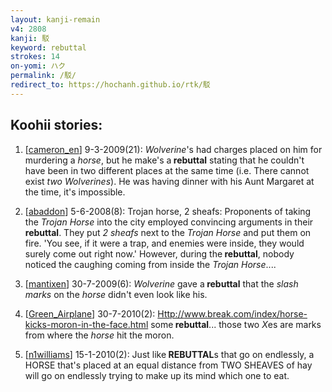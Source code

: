 ```yaml
---
layout: kanji-remain
v4: 2808
kanji: 駁
keyword: rebuttal
strokes: 14
on-yomi: ハク
permalink: /駁/
redirect_to: https://hochanh.github.io/rtk/駁
---
```


## Koohii stories: 

1) [<a href="http://kanji.koohii.com/profile/cameron_en">cameron_en</a>] 9-3-2009(21): <em>Wolverine</em>&#039;s had charges placed on him for murdering a <em>horse</em>, but he make&#039;s a<strong> rebuttal</strong> stating that he couldn&#039;t have been in two different places at the same time (i.e. There cannot exist <em>two Wolverines</em>). He was having dinner with his Aunt Margaret at the time, it&#039;s impossible.

2) [<a href="http://kanji.koohii.com/profile/abaddon">abaddon</a>] 5-6-2008(8): Trojan horse, 2 sheafs: Proponents of taking the <em>Trojan Horse</em> into the city employed convincing arguments in their<strong> rebuttal</strong>. They put <em>2 sheafs</em> next to the <em>Trojan Horse</em> and put them on fire. &#039;You see, if it were a trap, and enemies were inside, they would surely come out right now.&#039; However, during the<strong> rebuttal</strong>, nobody noticed the caughing coming from inside the <em>Trojan Horse</em>....

3) [<a href="http://kanji.koohii.com/profile/mantixen">mantixen</a>] 30-7-2009(6): <em>Wolverine</em> gave a<strong> rebuttal</strong> that the <em>slash marks</em> on the <em>horse</em> didn&#039;t even look like his.

4) [<a href="http://kanji.koohii.com/profile/Green_Airplane">Green_Airplane</a>] 30-7-2010(2): <a href="Http://www.break.com/index/horse-kicks-moron-in-the-face.html">Http://www.break.com/index/horse-kicks-moron-in-the-face.html</a> some<strong> rebuttal</strong>... those two <em>X</em>es are marks from where the <em>horse</em> hit the moron.

5) [<a href="http://kanji.koohii.com/profile/n1williams">n1williams</a>] 15-1-2010(2): Just like<strong> REBUTTAL</strong>s that go on endlessly, a HORSE that&#039;s placed at an equal distance from TWO SHEAVES of hay will go on endlessly trying to make up its mind which one to eat.

